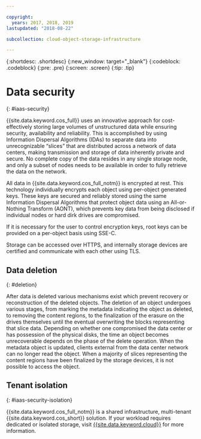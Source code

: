 ```yaml
---

copyright:
  years: 2017, 2018, 2019
lastupdated: "2018-08-22"

subcollection: cloud-object-storage-infrastructure

---
```

{:shortdesc: .shortdesc}
{:new_window: target="_blank"}
{:codeblock: .codeblock}
{:pre: .pre}
{:screen: .screen}
{:tip: .tip}


# Data security
{: #iaas-security}

{{site.data.keyword.cos_full}} uses an innovative approach for cost-effectively storing large volumes of unstructured data while ensuring security, availability and reliability. This is accomplished by using Information Dispersal Algorithms (IDAs) to separate data into unrecognizable “slices” that are distributed across a network of data centers, making transmission and storage of data inherently private and secure. No complete copy of the data resides in any single storage node, and only a subset of nodes needs to be available in order to fully retrieve the data on the network.

All data in {{site.data.keyword.cos_full_notm}} is encrypted at rest. This technology individually encrypts each object using per-object generated keys. These keys are secured and reliably stored using the same Information Dispersal Algorithms that protect object data using an All-or-Nothing Transform (AONT), which prevents key data from being disclosed if individual nodes or hard dirk drives are compromised.

If it is necessary for the user to control encryption keys, root keys can be provided on a per-object basis using SSE-C.

Storage can be accessed over HTTPS, and internally storage devices are certified and communicate with each other using TLS.


## Data deletion
{: #deletion}

After data is deleted various mechanisms exist which prevent recovery or reconstruction of the deleted objects. The deletion of an object undergoes various stages, from marking the metadata indicating the object as deleted, to removing the content regions, to the finalization of the erasure on the drives themselves until the eventual overwriting the blocks representing that slice data. Depending on whether one compromised the data center or has possession of the physical disks, the time an object becomes unrecoverable depends on the phase of the delete operation. When the metadata object is updated, clients external from the data center network can no longer read the object. When a majority of slices representing the content regions have been finalized by the storage devices, it is not possible to access the object.

## Tenant isolation
{: #iaas-security-isolation}

{{site.data.keyword.cos_full_notm}} is a shared infrastructure, multi-tenant {{site.data.keyword.cos_short}} solution. If your workload requires dedicated or isolated storage, visit [{{site.data.keyword.cloud}}](https://www.ibm.com/cloud/learn/object-storage) for more information.
